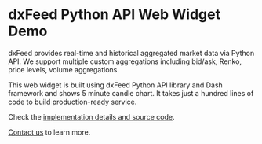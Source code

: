 # dxFeed Python API Web Widget Demo

dxFeed provides real-time and historical aggregated market data via Python API. We support multiple custom
 aggregations including bid/ask, Renko, price levels, volume aggregations.
 
This web widget is built using dxFeed Python API library and Dash framework and shows 5 minute candle chart. It
 takes just a hundred lines of code to build production-ready service.
 
Check the [implementation details and source code](https://github.com/dxFeed/dxfeed-python-api-web-widget-example).

[Contact us](https://www.dxfeed.com/contact-us/) to learn more.
